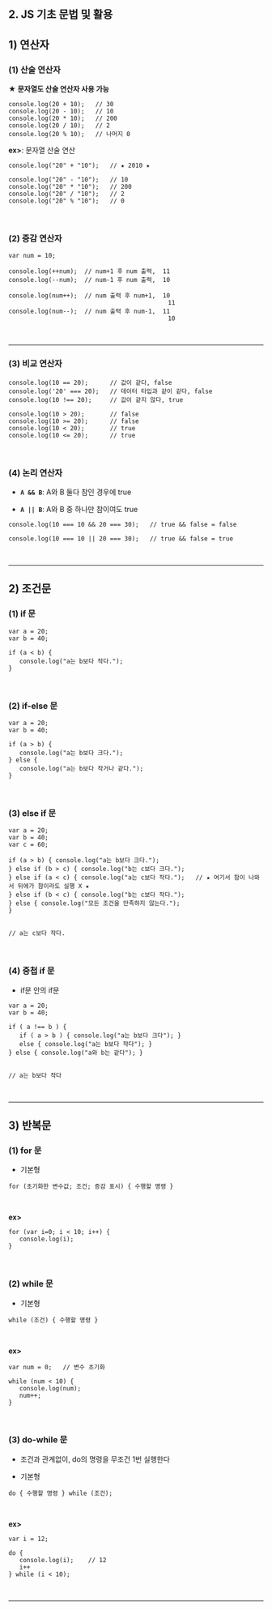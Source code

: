 ## 2. JS 기초 문법 및 활용   
## 1) 연산자   

### (1) 산술 연산자
__★ 문자열도 산술 연산자 사용 가능__   

```
console.log(20 + 10);   // 30
console.log(20 - 10);   // 10
console.log(20 * 10);   // 200
console.log(20 / 10);   // 2
console.log(20 % 10);   // 나머지 0
```

__ex>__: 문자열 산술 연산   
```
console.log("20" + "10");   // ★ 2010 ★

console.log("20" - "10");   // 10
console.log("20" * "10");   // 200
console.log("20" / "10");   // 2
console.log("20" % "10");   // 0
```

<br>

### (2) 증감 연산자   
```
var num = 10;

console.log(++num);  // num+1 후 num 출력,  11
console.log(--num);  // num-1 후 num 출력,  10

console.log(num++);  // num 출력 후 num+1,  10
                                            11
console.log(num--);  // num 출력 후 num-1,  11
                                            10
```

<br>
<hr>

### (3) 비교 연산자   
```
console.log(10 == 20);      // 값이 같다, false
console.log('20' === 20);   // 데이터 타입과 같이 같다, false
console.log(10 !== 20);     // 값이 같지 않다, true

console.log(10 > 20);       // false
console.log(10 >= 20);      // false
console.log(10 < 20);       // true
console.log(10 <= 20);      // true
```

<br>

### (4) 논리 연산자   
* __```A && B```__: A와 B 둘다 참인 경우에 true   

* __```A || B```__: A와 B 중 하나만 참이여도 true

```
console.log(10 === 10 && 20 === 30);   // true && false = false

console.log(10 === 10 || 20 === 30);   // true && false = true
```

<br>
<hr>

## 2) 조건문   
### (1) if 문   
```
var a = 20;
var b = 40;

if (a < b) {
   console.log("a는 b보다 작다.");
}
```
<br>

### (2) if-else 문   
```
var a = 20;
var b = 40;

if (a > b) {
   console.log("a는 b보다 크다.");
} else {
   console.log("a는 b보다 작거나 같다.");
}
```
<br>

### (3) else if 문   
```
var a = 20;
var b = 40;
var c = 60;

if (a > b) { console.log("a는 b보다 크다.");
} else if (b > c) { console.log("b는 c보다 크다.");
} else if (a < c) { console.log("a는 c보다 작다.");   // ★ 여기서 참이 나와서 뒤에가 참이라도 실행 X ★
} else if (b < c) { console.log("b는 c보다 작다.");
} else { console.log("모든 조건을 만족하지 않는다.");
}


// a는 c보다 작다.
```

<br>

### (4) 중첩 if 문   
* if문 안의 if문   

```
var a = 20;
var b = 40;

if ( a !== b ) {
   if ( a > b ) { console.log("a는 b보다 크다"); }
   else { console.log("a는 b보다 작다"); }
} else { console.log("a와 b는 같다"); }


// a는 b보다 작다
```

<br>
<hr>

## 3) 반복문   
### (1) for 문
* 기본형
```
for (초기화한 변수값; 조건; 증감 표시) { 수행할 명령 }
```
<br>

__ex>__   
```
for (var i=0; i < 10; i++) {
   console.log(i);
}
```

<br>

### (2) while 문   
* 기본형
```
while (조건) { 수행할 명령 }
```
<br>

__ex>__
```
var num = 0;   // 변수 초기화

while (num < 10) {
   console.log(num);
   num++;
}
```

<br>

### (3) do-while 문
* 조건과 관계없이, do의 명령을 무조건 1번 실행한다   

* 기본형   
```
do { 수행할 명령 } while (조건);
```
<br>

__ex>__
```
var i = 12;

do {
   console.log(i);    // 12
   i++
} while (i < 10);
```

<br>
<hr>
